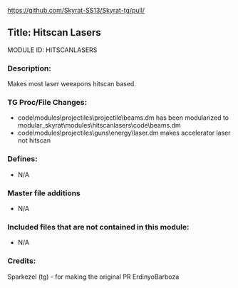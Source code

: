 https://github.com/Skyrat-SS13/Skyrat-tg/pull/<!--PR Number-->

## Title: Hitscan Lasers

MODULE ID: HITSCANLASERS

### Description:

Makes most laser weeapons hitscan based. 

### TG Proc/File Changes:

- code\modules\projectiles\projectile\beams.dm has been modularized to modular_skyrat\modules\hitscanlasers\code\beams.dm
- code\modules\projectiles\guns\energy\laser.dm makes accelerator laser not hitscan


### Defines:

- N/A


### Master file additions

- N/A

### Included files that are not contained in this module:

- N/A


### Credits:

Sparkezel (tg) - for making the original PR
ErdinyoBarboza
